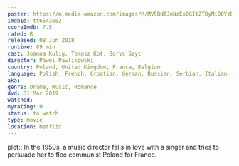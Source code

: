 ```yaml
---
poster: https://m.media-amazon.com/images/M/MV5BNTJmNzExOGItZTQyMi00YzBlLTk0ZTQtNzAxYmUwZDQwZjU4XkEyXkFqcGdeQXVyODE1MjMyNzI@._V1_SX300.jpg 
imdbId: tt6543652 
scoreImdb: 7.5 
rated: R
released: 08 Jun 2018 
runtime: 89 min 
cast: Joanna Kulig, Tomasz Kot, Borys Szyc 
director: Pawel Pawlikowski 
country: Poland, United Kingdom, France, Belgium
language: Polish, French, Croatian, German, Russian, Serbian, Italian
aka:
genre: Drama, Music, Romance 
dvd: 31 Mar 2019
watched: 
myrating: 0
status: to watch
type: movie
location: Netflix
---
```


plot:: In the 1950s, a music director falls in love with a singer and tries to persuade her to flee communist Poland for France.